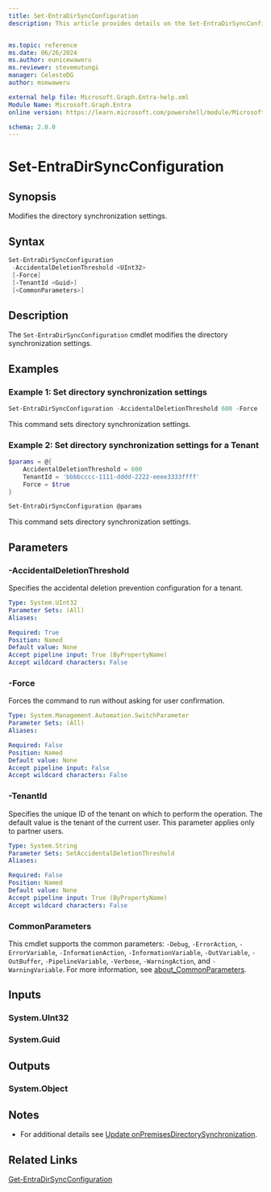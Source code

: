 ```yaml
---
title: Set-EntraDirSyncConfiguration
description: This article provides details on the Set-EntraDirSyncConfiguration command.


ms.topic: reference
ms.date: 06/26/2024
ms.author: eunicewaweru
ms.reviewer: stevemutungi
manager: CelesteDG
author: msewaweru

external help file: Microsoft.Graph.Entra-help.xml
Module Name: Microsoft.Graph.Entra
online version: https://learn.microsoft.com/powershell/module/Microsoft.Graph.Entra/Set-EntraDirSyncConfiguration

schema: 2.0.0
---
```


# Set-EntraDirSyncConfiguration

## Synopsis

Modifies the directory synchronization settings.

## Syntax

```powershell
Set-EntraDirSyncConfiguration 
 -AccidentalDeletionThreshold <UInt32>
 [-Force]
 [-TenantId <Guid>]
 [<CommonParameters>]
```

## Description

The `Set-EntraDirSyncConfiguration` cmdlet modifies the directory synchronization settings.

## Examples

### Example 1: Set directory synchronization settings

```powershell
Set-EntraDirSyncConfiguration -AccidentalDeletionThreshold 600 -Force
```

This command sets directory synchronization settings.

### Example 2: Set directory synchronization settings for a Tenant

```powershell
$params = @{
    AccidentalDeletionThreshold = 600
    TenantId = 'bbbbcccc-1111-dddd-2222-eeee3333ffff'
    Force = $true
}

Set-EntraDirSyncConfiguration @params
```

This command sets directory synchronization settings.

## Parameters

### -AccidentalDeletionThreshold

Specifies the accidental deletion prevention configuration for a tenant.

```yaml
Type: System.UInt32
Parameter Sets: (All)
Aliases:

Required: True
Position: Named
Default value: None
Accept pipeline input: True (ByPropertyName)
Accept wildcard characters: False
```

### -Force

Forces the command to run without asking for user confirmation.

```yaml
Type: System.Management.Automation.SwitchParameter
Parameter Sets: (All)
Aliases:

Required: False
Position: Named
Default value: None
Accept pipeline input: False
Accept wildcard characters: False
```

### -TenantId

Specifies the unique ID of the tenant on which to perform the operation. The default value is the tenant of the current user. This parameter applies only to partner users.

```yaml
Type: System.String
Parameter Sets: SetAccidentalDeletionThreshold
Aliases:

Required: False
Position: Named
Default value: None
Accept pipeline input: True (ByPropertyName)
Accept wildcard characters: False
```

### CommonParameters

This cmdlet supports the common parameters: `-Debug`, `-ErrorAction`, `-ErrorVariable`, `-InformationAction`, `-InformationVariable`, `-OutVariable`, `-OutBuffer`, `-PipelineVariable`, `-Verbose`, `-WarningAction`, and `-WarningVariable`. For more information, see [about_CommonParameters](https://go.microsoft.com/fwlink/?LinkID=113216).

## Inputs

### System.UInt32

### System.Guid

## Outputs

### System.Object

## Notes

- For additional details see [Update onPremisesDirectorySynchronization](/graph/api/onpremisesdirectorysynchronization-update).

## Related Links

[Get-EntraDirSyncConfiguration](Get-EntraDirSyncConfiguration.md)
